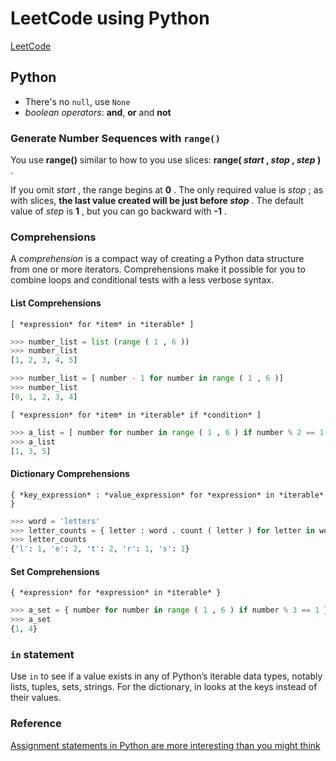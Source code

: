 # LeetCode using Python

[LeetCode](https://leetcode.com/)

## Python

- There's no `null`, use `None`
- *boolean operators*: **and**, **or** and **not**

### Generate Number Sequences with `range()`

You use **range()** similar to how to you use slices: **range( *start* , *stop* , *step* )** .

If you omit *start* , the range begins at **0** . The only required value is *stop* ; as with slices, **the last value created will be just before *stop*** . The default value of *step* is **1** , but you can go backward with **-1** .

### Comprehensions

A *comprehension* is a compact way of creating a Python data structure from one or more iterators. Comprehensions make it possible for you to combine loops and conditional tests with a less verbose syntax.

#### List Comprehensions

```
[ *expression* for *item* in *iterable* ]
```

```py
>>> number_list = list (range ( 1 , 6 )) 
>>> number_list 
[1, 2, 3, 4, 5]
```

```py
>>> number_list = [ number - 1 for number in range ( 1 , 6 )] 
>>> number_list 
[0, 1, 2, 3, 4]
```

```
[ *expression* for *item* in *iterable* if *condition* ]
```

```py
>>> a_list = [ number for number in range ( 1 , 6 ) if number % 2 == 1 ] 
>>> a_list 
[1, 3, 5]
```

#### Dictionary Comprehensions

```
{ *key_expression* : *value_expression* for *expression* in *iterable* }
```

```py
>>> word = 'letters' 
>>> letter_counts = { letter : word . count ( letter ) for letter in word } 
>>> letter_counts 
{'l': 1, 'e': 2, 't': 2, 'r': 1, 's': 1}
```

#### Set Comprehensions

```
{ *expression* for *expression* in *iterable* }
```

```py
>>> a_set = { number for number in range ( 1 , 6 ) if number % 3 == 1 } 
>>> a_set 
{1, 4}
```

### `in` statement

Use `in` to see if a value exists in any of Python’s iterable data types, notably lists, tuples, sets, strings. For the dictionary, in looks at the keys instead of their values.

### Reference

[Assignment statements in Python are more interesting than you might think](https://medium.com/broken-window/many-names-one-memory-address-122f78734cb6)
